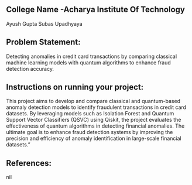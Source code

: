 ## College Name -Acharya Institute Of Technology
Ayush Gupta
Subas Upadhyaya


## Problem Statement:
Detecting anomalies in credit card transactions by comparing classical machine learning models with quantum algorithms to enhance fraud detection accuracy.

## Instructions on running your project:
This project aims to develop and compare classical and quantum-based anomaly detection models to identify fraudulent transactions in credit card datasets. By leveraging models such as Isolation Forest and Quantum Support Vector Classifiers (QSVC) using Qiskit, the project evaluates the effectiveness of quantum algorithms in detecting financial anomalies. The ultimate goal is to enhance fraud detection systems by improving the precision and efficiency of anomaly identification in large-scale financial datasets.”

## References:
nil
